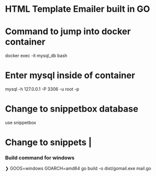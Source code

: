# HTML Template Emailer built in GO

# Command to jump into docker container

docker exec -it mysql_db bash

# Enter mysql inside of container

mysql -h 127.0.0.1 -P 3306 -u root -p

# Change to snippetbox database

use snippetbox

# Change to snippets |



### Build command for windows
❯ GOOS=windows GOARCH=amd64 go build -o dist/gomail.exe mail.go
